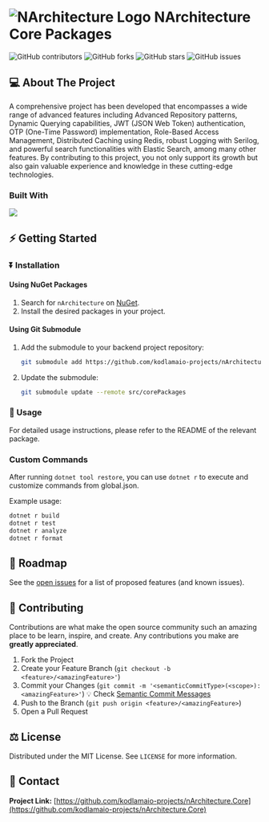 # ![NArchitecture Logo](docs/images/n-architecture-logo.png) NArchitecture Core Packages 
![GitHub contributors](https://img.shields.io/github/contributors/kodlamaio-projects/nArchitecture.Core?style=for-the-badge) ![GitHub forks](https://img.shields.io/github/forks/kodlamaio-projects/nArchitecture.Core?style=for-the-badge) ![GitHub stars](https://img.shields.io/github/stars/kodlamaio-projects/nArchitecture.Core?style=for-the-badge) ![GitHub issues](https://img.shields.io/github/issues/kodlamaio-projects/nArchitecture.Core?style=for-the-badge)

## 💻 About The Project

A comprehensive project has been developed that encompasses a wide range of advanced features including Advanced Repository patterns, Dynamic Querying capabilities, JWT (JSON Web Token) authentication, OTP (One-Time Password) implementation, Role-Based Access Management, Distributed Caching using Redis, robust Logging with Serilog, and powerful search functionalities with Elastic Search, among many other features. By contributing to this project, you not only support its growth but also gain valuable experience and knowledge in these cutting-edge technologies.

### Built With

[![](https://img.shields.io/badge/.NET%20Core-512BD4?style=for-the-badge&logo=dotnet&logoColor=white)](https://learn.microsoft.com/tr-tr/dotnet/welcome)

## ⚡ Getting Started

### ⏬ Installation

#### Using NuGet Packages

1. Search for `nArchitecture` on [NuGet](https://www.nuget.org/packages?q=nArchitecture).
2. Install the desired packages in your project.

#### Using Git Submodule

1. Add the submodule to your backend project repository:
   ```bash
   git submodule add https://github.com/kodlamaio-projects/nArchitecture.Core.git src/corePackages
   ```

2. Update the submodule:
   ```bash
   git submodule update --remote src/corePackages
   ```

### 📖 Usage

For detailed usage instructions, please refer to the README of the relevant package.

### Custom Commands
After running `dotnet tool restore`, you can use `dotnet r` to execute and customize commands from global.json.

Example usage:
```bash
dotnet r build
dotnet r test
dotnet r analyze
dotnet r format
```

## 🚧 Roadmap

See the [open issues](https://github.com/kodlamaio-projects/nArchitecture.Core/issues) for a list of proposed features (and known issues).

## 🤝 Contributing

Contributions are what make the open source community such an amazing place to be learn, inspire, and create. Any contributions you make are **greatly appreciated**.

1. Fork the Project
2. Create your Feature Branch (`git checkout -b <feature>/<amazingFeature>'`)
3. Commit your Changes (`git commit -m '<semanticCommitType>(<scope>): <amazingFeature>'`)
   💡 Check [Semantic Commit Messages](./docs/Semantic%20Commit%20Messages.md)
4. Push to the Branch (`git push origin <feature>/<amazingFeature>`)
5. Open a Pull Request

## ⚖️ License

Distributed under the MIT License. See `LICENSE` for more information.

## 📧 Contact

**Project Link:** [https://github.com/kodlamaio-projects/nArchitecture.Core](https://github.com/kodlamaio-projects/nArchitecture.Core)
